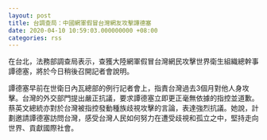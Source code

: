 ```yaml
---
layout: post
title: 台調查局：中國網軍假冒台灣網友攻擊譚德塞
date: 2020-04-10 10:59:03.000000000 +08:00
categories: rss
---
```


在台北，法務部調查局表示，查獲大陸網軍假冒台灣網民攻擊世界衛生組織總幹事譚德塞，將於今日稍後召開記者會說明。

譚德塞早前在世衛日內瓦總部的例行記者會上，指責台灣過去3個月對他人身攻擊。台灣的外交部門提出嚴正抗議，要求譚德塞立即更正毫無依據的指控並道歉。蔡英文總統亦對於台灣被指控發動種族歧視攻擊的言論，表達強烈抗議。她說，計劃邀請譚德塞訪問台灣，感受台灣人民如何努力在遭受歧視和孤立之中，堅持走向世界、貢獻國際社會。
